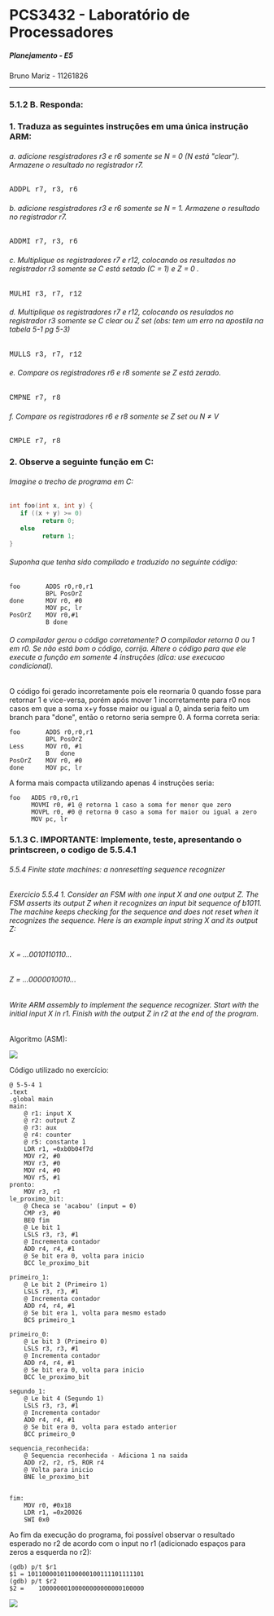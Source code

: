 # PCS3432 - Laboratório de Processadores

##### Planejamento - E5

Bruno Mariz - 11261826

---

### 5.1.2 B. Responda:

### 1. Traduza as seguintes instruções em uma única instrução ARM:

###### a. adicione resgistradores r3 e r6 somente se N = 0 (N está "clear"). Armazene o resultado no registrador r7.

<span style='font-family: Courier New, Courier'>ADDPL r7, r3, r6</span>

###### b. adicione resgistradores r3 e r6 somente se N = 1. Armazene o resultado no registrador r7.

<span style='font-family: Courier New, Courier'>ADDMI r7, r3, r6</span>

###### c. Multiplique os registradores r7 e r12, colocando os resultados no registrador r3 somente se C está setado (C = 1) e Z = 0 .

<span style='font-family: Courier New, Courier'>MULHI r3, r7, r12</span>

###### d. Multiplique os registradores r7 e r12, colocando os resulados no registrador r3 somente se C clear ou Z set (obs: tem um erro na apostila na tabela 5-1 pg 5-3)

<span style='font-family: Courier New, Courier'>MULLS r3, r7, r12</span>

###### e. Compare os registradores r6 e r8 somente se Z está zerado.

<span style='font-family: Courier New, Courier'>CMPNE r7, r8</span>

###### f. Compare os registradores r6 e r8 somente se Z set ou N ≠ V

<span style='font-family: Courier New, Courier'>CMPLE r7, r8</span>

### 2. Observe a seguinte função em C:

###### Imagine o trecho de programa em C:

```c
int foo(int x, int y) {
   if ((x + y) >= 0)
         return 0;
   else
         return 1;
}
```

###### Suponha que tenha sido compilado e traduzido no seguinte código:

```assembly
foo       ADDS r0,r0,r1
          BPL PosOrZ
done      MOV r0, #0
          MOV pc, lr
PosOrZ    MOV r0,#1
          B done
```

###### O compilador gerou o código corretamente? O compilador retorna 0 ou 1 em r0. Se não está bom o código, corrija. Altere o código para que ele execute a função em somente 4 instruções (dica: use execucao condicional).

O código foi gerado incorretamente pois ele reornaria 0 quando fosse para retornar 1 e vice-versa, porém após mover 1 incorretamente para r0 nos casos em que a soma x+y fosse maior ou igual a 0, ainda seria feito um branch para "done", então o retorno seria sempre 0. A forma correta seria:

```assembly
foo       ADDS r0,r0,r1
          BPL PosOrZ
Less      MOV r0, #1
          B   done
PosOrZ    MOV r0, #0
done      MOV pc, lr
```

A forma mais compacta utilizando apenas 4 instruções seria:

```assembly
foo   ADDS r0,r0,r1
      MOVMI r0, #1 @ retorna 1 caso a soma for menor que zero
      MOVPL r0, #0 @ retorna 0 caso a soma for maior ou igual a zero
      MOV pc, lr
```

### 5.1.3 C. IMPORTANTE: Implemente, teste, apresentando o printscreen, o codigo de 5.5.4.1

###### 5.5.4 Finite state machines: a nonresetting sequence recognizer

###### Exercicio 5.5.4 1. Consider an FSM with one input X and one output Z. The FSM asserts its output Z when it recognizes an input bit sequence of b1011. The machine keeps checking for the sequence and does not reset when it recognizes the sequence. Here is an example input string X and its output Z:

###### X = ...0010110110...

###### Z = ...0000010010...

###### Write ARM assembly to implement the sequence recognizer. Start with the initial input X in r1. Finish with the output Z in r2 at the end of the program.

Algoritmo (ASM):

![](img/5-5-4-1-algoritmo.png)

Código utilizado no exercício:

```assembly
@ 5-5-4 1
.text
.global main
main:
    @ r1: input X
    @ r2: output Z
    @ r3: aux
    @ r4: counter
    @ r5: constante 1
    LDR r1, =0xb0b04f7d
    MOV r2, #0
    MOV r3, #0
    MOV r4, #0
    MOV r5, #1
pronto:
    MOV r3, r1
le_proximo_bit:
    @ Checa se 'acabou' (input = 0)
    CMP r3, #0
    BEQ fim
    @ Le bit 1
    LSLS r3, r3, #1
    @ Incrementa contador
    ADD r4, r4, #1
    @ Se bit era 0, volta para inicio
    BCC le_proximo_bit

primeiro_1:
    @ Le bit 2 (Primeiro 1)
    LSLS r3, r3, #1
    @ Incrementa contador
    ADD r4, r4, #1
    @ Se bit era 1, volta para mesmo estado
    BCS primeiro_1

primeiro_0:
    @ Le bit 3 (Primeiro 0)
    LSLS r3, r3, #1
    @ Incrementa contador
    ADD r4, r4, #1
    @ Se bit era 0, volta para inicio
    BCC le_proximo_bit

segundo_1:
    @ Le bit 4 (Segundo 1)
    LSLS r3, r3, #1
    @ Incrementa contador
    ADD r4, r4, #1
    @ Se bit era 0, volta para estado anterior
    BCC primeiro_0

sequencia_reconhecida:
    @ Sequencia reconhecida - Adiciona 1 na saida
    ADD r2, r2, r5, ROR r4
    @ Volta para inicio
    BNE le_proximo_bit


fim:
    MOV	r0, #0x18
	LDR	r1, =0x20026
	SWI	0x0

```

Ao fim da execução do programa, foi possível observar o resultado esperado no r2 de acordo com o input no r1 (adicionado espaços para zeros a esquerda no r2):

```
(gdb) p/t $r1
$1 = 10110000101100000100111101111101
(gdb) p/t $r2
$2 =    10000000100000000000000100000
```

![](img/5-5-4-1-fim.png)
